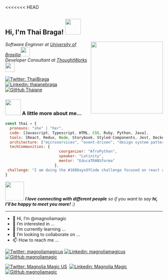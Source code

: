 <<<<<<< HEAD
<h2> Hi, I'm Thai Braga! <img src="https://media.giphy.com/media/mGcNjsfWAjY5AEZNw6/giphy.gif" width="50"></h2>
<img align='right' src="https://media.giphy.com/media/ieyl9zmCjO4b4t6qoY/giphy.gif" width="230">
<p><em>Software Enginner at <a href="http://www.unb.br">University of Brasilia</a><img src="https://media.giphy.com/media/fYSnHlufseco8Fh93Z/giphy.gif" width="30"></br>Developer Consultant at <a href="https://www.thoughtworks.com">ThoughtWorks</a><img src="https://media.giphy.com/media/WUlplcMpOCEmTGBtBW/giphy.gif" width="30"> 
</em></p>

[![Twitter: ThaiiBraga](https://img.shields.io/twitter/follow/ThaiiBraga?style=social)](https://twitter.com/ThaiiBraga)
[![Linkedin: thaianebraga](https://img.shields.io/badge/-thaianebraga-blue?style=flat-square&logo=Linkedin&logoColor=white&link=https://www.linkedin.com/in/thaianebraga/)](https://www.linkedin.com/in/thaianebraga/)
[![GitHub Thaiane](https://img.shields.io/github/followers/thaiane?label=follow&style=social)](https://github.com/Thaiane)


### <img src="https://media.giphy.com/media/VgCDAzcKvsR6OM0uWg/giphy.gif" width="50"> A little more about me...  

```javascript
const thai = {
  pronouns: "she" | "her",
  code: [Javascript, Typescript, HTML, CSS, Ruby, Python, Java],
  tools: [React, Redux, Node, Storybook, Styled-Components, Jest, Docker],
  architecture: ["microservices", "event-driven", "design system pattern"],
  techCommunities: {
                        coorganizer: "AfroPython",
                        speaker: "Latinity",
                        mentor: "EducaTRANSforma"
                      },
 challenge: "I am doing the #100DaysOfCode challenge focused on react and typescript"
}
```

<img src="https://media.giphy.com/media/LnQjpWaON8nhr21vNW/giphy.gif" width="60"> <em><b>I love connecting with different people</b> so if you want to say <b>hi, I'll be happy to meet you more!</b> :)</em>

---

- 👋 Hi, I’m @magnoliamagic
- 👀 I’m interested in ...
- 🌱 I’m currently learning ...
- 💞️ I’m looking to collaborate on ...
- 📫 How to reach me ...

[![Twitter: magnoliamagicus](https://img.shields.io/twitter/follow/magnoliamagicus?style=social)](https://twitter.com/magnoliamagicus)
[![Linkedin: magnoliamagicus](https://img.shields.io/badge/-magnoliamagicus-blue?style=flat-square&logo=Linkedin&logoColor=white&link=https://www.linkedin.com/in/magnoliamagicus/)](https://www.linkedin.com/in/magnoliamagicus/)
[![GitHub magnoliamagic](https://img.shields.io/github/followers/magnoliamagic?label=follow&style=social)](https://github.com/magnoliamagic)

[![Twitter: Magnolia Magic US](https://img.shields.io/twitter/follow/magnoliamagicus?style=social)](https://twitter.com/magnoliamagicus)
&nbsp;[![Linkedin: Magnolia Magic](https://img.shields.io/badge/-magnoliamagic-blue?style=flat-square&logo=Linkedin&logoColor=white&link=https://www.linkedin.com/in/magnoliamagicus/)](https://www.linkedin.com/in/magnoliamagicus/)
&nbsp;[![GitHub magnoliamagic](https://img.shields.io/github/followers/magnoliamagic?label=follow&style=social)](https://github.com/magnoliamagic)


